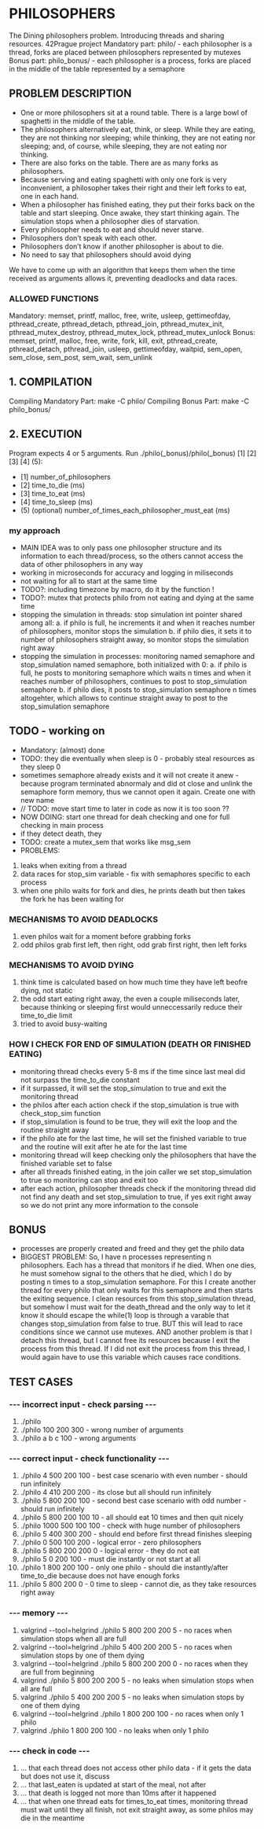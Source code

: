 # PHILOSOPHERS
The Dining philosophers problem. Introducing threads and sharing resources.
42Prague project
Mandatory part: philo/ - each philosopher is a thread, forks are placed between philosophers represented by mutexes
Bonus part: philo_bonus/ - each philosopher is a process, forks are placed in the middle of the table represented by a semaphore

## PROBLEM DESCRIPTION
- One or more philosophers sit at a round table. There is a large bowl of spaghetti in the middle of the table.
- The philosophers alternatively eat, think, or sleep. While they are eating, they are not thinking nor sleeping; while thinking, they are not eating nor sleeping; and, of course, while sleeping, they are not eating nor thinking.
- There are also forks on the table. There are as many forks as philosophers.
- Because serving and eating spaghetti with only one fork is very inconvenient, a
philosopher takes their right and their left forks to eat, one in each hand.
- When a philosopher has finished eating, they put their forks back on the table and start sleeping. Once awake, they start thinking again. The simulation stops when a philosopher dies of starvation.
- Every philosopher needs to eat and should never starve.
- Philosophers don’t speak with each other.
- Philosophers don’t know if another philosopher is about to die.
- No need to say that philosophers should avoid dying

We have to come up with an algorithm that keeps them  when the time received as arguments allows it, preventing deadlocks and data races. 

### ALLOWED FUNCTIONS
Mandatory: memset, printf, malloc, free, write, usleep, gettimeofday, pthread_create, pthread_detach, pthread_join, pthread_mutex_init, pthread_mutex_destroy, pthread_mutex_lock, pthread_mutex_unlock
Bonus: memset, printf, malloc, free, write, fork, kill, exit, pthread_create, pthread_detach, pthread_join, usleep, gettimeofday, waitpid, sem_open, sem_close, sem_post, sem_wait, sem_unlink

## 1. COMPILATION
Compiling Mandatory Part: make -C philo/
Compiling Bonus Part: make -C philo_bonus/

## 2. EXECUTION
Program expects 4 or 5 arguments. Run ./philo(_bonus)/philo(_bonus) [1] [2] [3] [4] (5): 
- [1] number_of_philosophers
- [2] time_to_die (ms)
- [3] time_to_eat (ms)
- [4] time_to_sleep (ms)
- (5) (optional) number_of_times_each_philosopher_must_eat (ms)

### my approach
- MAIN IDEA was to only pass one philosopher structure and its information to each thread/process, so the others cannot access the data of other philosophers in any way
- working in microseconds for accuracy and logging in miliseconds
- not waiting for all to start at the same time 
- TODO?: including timezone by macro, do it by the function !
- TODO?: mutex that protects philo from not eating and dying at the same time 
- stopping the simulation in threads: stop simulation int pointer shared among all:
a. if philo is full, he increments it and when it reaches number of philosophers, monitor stops the simulation
b. if philo dies, it sets it to number of philosophers straight away, so monitor stops the simulation right away
- stopping the simulation in processes: monitoring named semaphore and stop_simulation named semaphore, both initialized with 0:
a. if philo is full, he posts to monitoring semaphore which waits n times and when it reaches number of philosophers, continues to post to stop_simulation semaphore
b. if philo dies, it posts to stop_simulation semaphore n times altogehter, which allows to continue straight away to post to the stop_simulation semaphore

## TODO - working on
- Mandatory: (almost) done
- TODO: they die eventually when sleep is 0 - probably steal resources as they sleep 0
- sometimes semaphore already exists and it will not create it anew - because program terminated abnormaly and did ot close and unlink the semaphore form memory, thus we cannot open it again. Create one with new name 
- // TODO: move start time to later in code as now it is too soon ?? 
- NOW DOING: start one thread for deah checking and one for full checking in main process
- if they detect death, they
- TODO: create a mutex_sem that works like msg_sem
- PROBLEMS:
1. leaks when exiting from a thread
2. data races for stop_sim variable - fix with semaphores specific to each process
3. when one philo waits for fork and dies, he prints death but then takes the fork he has been waiting for 


### MECHANISMS TO AVOID DEADLOCKS
1. even philos wait for a moment before grabbing forks
2. odd philos grab first left, then right, odd grab first right, then left forks 

### MECHANISMS TO AVOID DYING
1. think time is calculated based on how much time they have left beofre dying, not static 
3. the odd start eating right away, the even a couple miliseconds later, because thinking or sleeping first would unneccessarily reduce their time_to_die limit
4. tried to avoid busy-waiting 

### HOW I CHECK FOR END OF SIMULATION (DEATH OR FINISHED EATING)
- monitoring thread checks every 5-8 ms if the time since last meal did not surpass the time_to_die constant 
- if it surpassed, it will set the stop_simulation to true and exit the monitoring thread
- the philos after each action check if the stop_simulation is true with check_stop_sim function 
- if stop_simulation is found to be true, they will exit the loop and the routine straight away
- if the philo ate for the last time, he will set the finished variable to true and the routine will exit after he ate for the last time 
- monitoring thread will keep checking only the philosophers that have the finished variable set to false
- after all threads finished eating, in the join caller we set stop_simulation to true so monitoring can stop and exit too
- after each action, philosopher threads check if the monitoring thread did not find any death and set stop_simulation to true, if yes exit right away so we do not print any more information to the console

## BONUS
- processes are properly created and freed and they get the philo data
- BIGGEST PROBLEM: So, I have n processes representing n philosophers. Each has a thread that monitors if he died. When one dies, he must somehow signal to the others that he died, which I do by posting n times to a stop_simulation semaphore. For this I create another thread for every philo that only waits for this semaphore and then starts the exiting sequence. I clean resources from this stop_simulation thread, but somehow I must wait for the death_thread and the only way to let it know it should escape the while(1) loop is through a varable that changes stop_simulation from false to true. BUT this will lead to race conditions since we cannot use mutexes. AND another problem is that I detach this thread, but I cannot free its resources because I exit the process from this thread. If I did not exit the process from this thread, I would again have to use this variable which causes race conditions. 

## TEST CASES
### --- incorrect input - check parsing ---
1. ./philo
2. ./philo 100 200 300 - wrong number of arguments
3. ./philo a b c 100 - wrong arguments

### --- correct input - check functionality ---
1. ./philo 4 500 200 100 - best case scenario with even number - should run infinitely
2. ./philo 4 410 200 200 - its close but all should run infinitely
3. ./philo 5 800 200 100 - second best case scenario with odd number - should run infinitely
4. ./philo 5 800 200 100 10 - all should eat 10 times and then quit nicely
5. ./philo 1000 500 100 100 - check with huge number of philosophers
6. ./philo 5 400 300 200 - should end before first thread finishes sleeping
7. ./philo 0 500 100 200 - logical error - zero philosophers
8. ./philo 5 800 200 200 0 - logical error - they do not eat
9. ./philo 5 0 200 100 - must die instantly or not start at all
10. ./philo 1 800 200 100 - only one philo - should die instantly/after time_to_die because does not have enough forks 
11. ./philo 5 800 200 0 - 0 time to sleep - cannot die, as they take resources right away

### --- memory ---
1. valgrind --tool=helgrind ./philo 5 800 200 200 5 - no races when simulation stops when all are full
2. valgrind --tool=helgrind ./philo 5 400 200 200 5 - no races when simulation stops by one of them dying
3. valgrind --tool=helgrind ./philo 5 800 200 200 0 - no races when they are full from beginning
4. valgrind ./philo 5 800 200 200 5 - no leaks when simulation stops when all are full
5. valgrind ./philo 5 400 200 200 5 - no leaks when simulation stops by one of them dying
6. valgrind --tool=helgrind ./philo 1 800 200 100  - no races when only 1 philo
7. valgrind ./philo 1 800 200 100 - no leaks when only 1 philo

### --- check in code ---
1. ... that each thread does not access other philo data - if it gets the data but does not use it, discuss 
2. ... that last_eaten is updated at start of the meal, not after
3. ... that death is logged not more than 10ms after it happened
4. ... that when one thread eats for times_to_eat times, monitoring thread must wait until they all finish, not exit straight away, as some philos may die in the meantime

